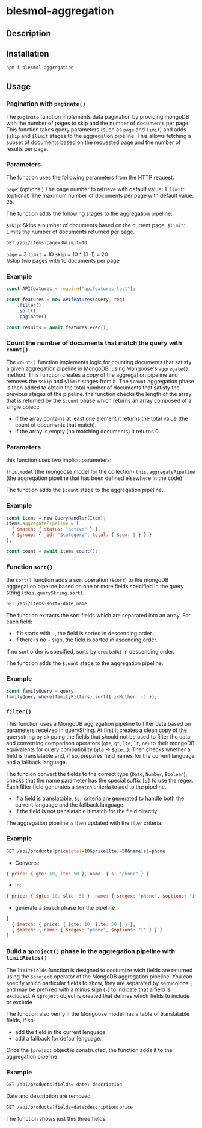 # blesmol-aggregation

## Description

## Installation

```bash
npm i blesmol-aggregation
```

## Usage

### Pagination with `paginate()`

The `paginate` function implements data pagination by providing mongoDB with the number of pages to skip and the number of documents per page.
This function takes query parameters (such as `page` and `limit`) and adds `$skip` and `$limit` stages to the aggregation pipeline. This allows fetching a subset of documents based on the requested page and the number of results per page.

### Parameters
The function uses the following parameters from the HTTP request:

`page`: (optional) The page number to retrieve with default value: 1.
`limit`: (optional) The maximum number of documents per page with default value: 25.

The function adds the following stages to the aggregation pipeline:

`$skip`: Skips a number of documents based on the current page.
`$limit`: Limits the number of documents returned per page.

```bash
GET /api/items?page=3&limit=10
```

`page` = 3
`limit` = 10
`skip` = 10 * (3-1) = 20    
//skip two pages with 10 documents per page

### Example

```javascript
const APIfeatures = require("apifeatures-test");

const features = new APIfeatures(query, req)
    .filter()
    .sort()
    .paginate()

const results = await features.exec();
```

### Count the number of documents that match the query with `count()`

The `count()` function implements logic for counting documents that satisfy a given aggregation pipeline in MongoDB, using Mongoose's `aggregate()` method.
This function creates a copy of the aggregation pipeline and removes the `$skip` and `$limit` stages from it. The `$count` aggregation phase is then added to obtain the total number of documents that satisfy the previous stages of the pipeline.
the function checks the length of the array that is returned by the `$count` phase which returns an array composed of a single object: 
- if the array contains at least one element it returns the total value (the count of documents that match).
- if the array is empty (no matching documents) it returns 0.

### Parameters

this function uses two implicit parameters:

`this.model` (the mongoose model for the collection)
`this.aggregatePipeline` (the aggregation pipeline that has been defined elsewhere in the code)

The function adds the `$count` stage to the aggregation pipeline.

### Example

```javascript
const items = new QueryHandler(Item);
items.aggregatePipeline = [
  { $match: { status: "active" } },
  { $group: { _id: "$category", total: { $sum: 1 } } }
];

const count = await items.count();
```

### Function `sort()`

the `sort()` function adds a sort operation (`$sort`) to the mongoDB aggregation pipeline based on one or more fields specified in the query string (`this.queryString.sort`).

```bash
GET /api/items?sort=-date,name
```

The function extracts the sort fields which are separated into an array.
For each field:
- If it starts with `-`, the field is sorted in descending order.
- If there is no `-` sign, the field is sorted in ascending order.

If no sort order is specified, sorts by `createdAt` in descending order.

The function adds the `$count` stage to the aggregation pipeline.

### Example

```javascript
const familyQuery = query;
familyQuery.where(familyFilters).sort({ isMother: -1 });
```

### `filter()`

This function uses a MongoDB aggregation pipeline to filter data based on parameters received in queryString.
At first it creates a clean copy of the querystring by skipping the fields that should not be used to filter the data and converting comparison operators (`gte`, `gt`, `lte`, `lt`, `ne`) to their mongoDB equivalents for query compatibility (`gte` -> `$gte`...). Then checks whether a field is translatable and, if so, prepares field names for the current language and a fallback language.

The funcion convert the fields to the correct type (`Date`, `Number`, `Boolean`), checks that the name parameter has the special suffix `[s]` to use the regex.
Each filter field generates a `$match` criteria to add to the pipeline.
- If a field is translatable, `$or` criteria are generated to handle both the current language and the fallback language 
- If the field is not translatable it match for the field directly.

The aggregation pipeline is then updated with the filter criteria.

### Example

```bash
GET /api/products?price[gte]=10&price[lte]=50&name[s]=phone
```

- Converts: 

```javascript
{ price: { gte: 10, lte: 50 }, name: { s: "phone" } }
```

- in:
 
```javascript
{ price: { $gte: 10, $lte: 50 }, name: { $regex: "phone", $options: "i" } }
```

- generate a `$match` phase for the pipeline

```javascript
[
  { $match: { price: { $gte: 10, $lte: 50 } } },
  { $match: { name: { $regex: "phone", $options: "i" } } }
]
```

### Build a `$project()` phase in the aggregation pipeline with `limitFields()`

The `limitFields` function is designed to costumize wich fields are returned using the `$project` operator of the MongoDB aggregation pipeline.
You can specify which particular fields to show, they are separated by semicolons `;` and may be prefixed with a minus sign (`-`) to indicate that a field is excluded.
A `$project` object is created that defines which fields to include or exclude

The function also verify if the Mongoose model has a table of translatable fields, if so; 
- add the field in the current lenguage
- add a fallback for defaul lenguage.

Once the `$project` object is constructed, the function adds it to the aggregation pipeline.

### Example

```bash
GET /api/products?fields=-date;-description
```
Date and description are removed

```bash
GET /api/products?fields=date;description;price
```
The function shows just this three fields.



